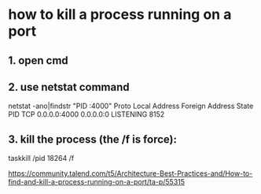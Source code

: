 # how to kill a process running on a port

## 1. open cmd

## 2. use netstat command
netstat -ano|findstr "PID :4000"
Proto Local Address Foreign Address State PID
TCP 0.0.0.0:4000 0.0.0.0:0 LISTENING 8152

## 3. kill the process (the /f is force):
taskkill /pid 18264 /f

<https://community.talend.com/t5/Architecture-Best-Practices-and/How-to-find-and-kill-a-process-running-on-a-port/ta-p/55315>